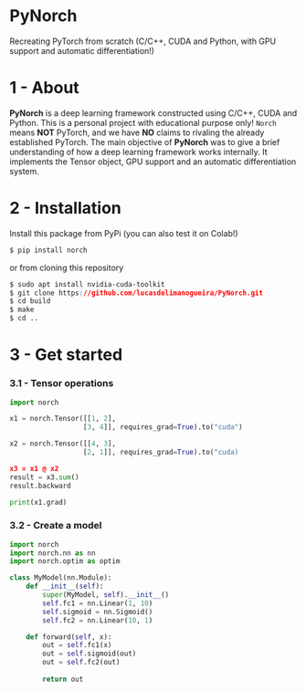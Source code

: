 # PyNorch
Recreating PyTorch from scratch (C/C++, CUDA and Python, with GPU support and automatic differentiation!)

# 1 - About
**PyNorch** is a deep learning framework constructed using C/C++, CUDA and Python. This is a personal project with educational purpose only! `Norch` means **NOT** PyTorch, and we have **NO** claims to rivaling the already established PyTorch. The main objective of **PyNorch** was to give a brief understanding of how a deep learning framework works internally. It implements the Tensor object, GPU support and an automatic differentiation system. 

# 2 - Installation
Install this package from PyPi (you can also test it on Colab!)

```css
$ pip install norch
```

or from cloning this repository
```css
$ sudo apt install nvidia-cuda-toolkit
$ git clone https://github.com/lucasdelimanogueira/PyNorch.git
$ cd build
$ make
$ cd ..
```

# 3 - Get started
### 3.1 - Tensor operations
```python
import norch

x1 = norch.Tensor([[1, 2], 
                  [3, 4]], requires_grad=True).to("cuda")

x2 = norch.Tensor([[4, 3], 
                  [2, 1]], requires_grad=True).to("cuda)

x3 = x1 @ x2
result = x3.sum()
result.backward

print(x1.grad)
```

### 3.2 - Create a model

```python
import norch
import norch.nn as nn
import norch.optim as optim

class MyModel(nn.Module):
    def __init__(self):
        super(MyModel, self).__init__()
        self.fc1 = nn.Linear(1, 10)
        self.sigmoid = nn.Sigmoid()
        self.fc2 = nn.Linear(10, 1)

    def forward(self, x):
        out = self.fc1(x)
        out = self.sigmoid(out)
        out = self.fc2(out)
        
        return out
```
